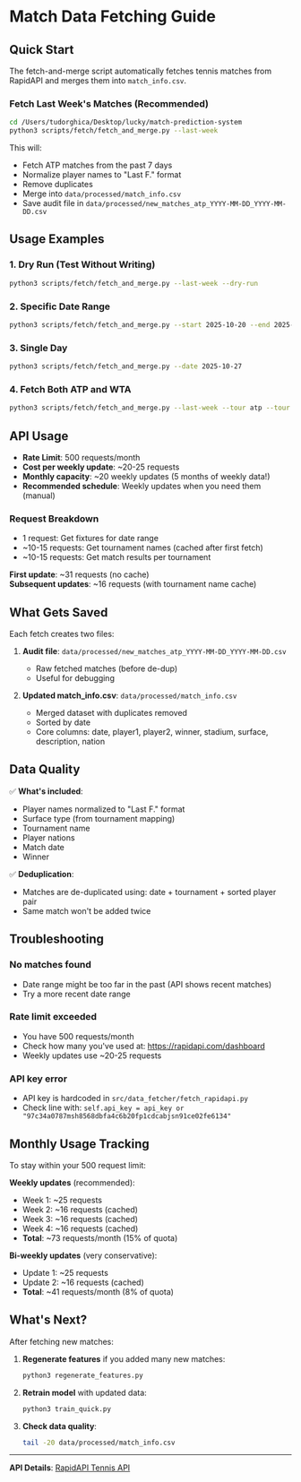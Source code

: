 # Match Data Fetching Guide

## Quick Start

The fetch-and-merge script automatically fetches tennis matches from RapidAPI and merges them into `match_info.csv`.

### Fetch Last Week's Matches (Recommended)

```bash
cd /Users/tudorghica/Desktop/lucky/match-prediction-system
python3 scripts/fetch/fetch_and_merge.py --last-week
```

This will:
- Fetch ATP matches from the past 7 days
- Normalize player names to "Last F." format
- Remove duplicates
- Merge into `data/processed/match_info.csv`
- Save audit file in `data/processed/new_matches_atp_YYYY-MM-DD_YYYY-MM-DD.csv`

## Usage Examples

### 1. Dry Run (Test Without Writing)
```bash
python3 scripts/fetch/fetch_and_merge.py --last-week --dry-run
```

### 2. Specific Date Range
```bash
python3 scripts/fetch/fetch_and_merge.py --start 2025-10-20 --end 2025-10-27
```

### 3. Single Day
```bash
python3 scripts/fetch/fetch_and_merge.py --date 2025-10-27
```

### 4. Fetch Both ATP and WTA
```bash
python3 scripts/fetch/fetch_and_merge.py --last-week --tour atp --tour wta
```

## API Usage

- **Rate Limit**: 500 requests/month
- **Cost per weekly update**: ~20-25 requests
- **Monthly capacity**: ~20 weekly updates (5 months of weekly data!)
- **Recommended schedule**: Weekly updates when you need them (manual)

### Request Breakdown
- 1 request: Get fixtures for date range
- ~10-15 requests: Get tournament names (cached after first fetch)
- ~10-15 requests: Get match results per tournament

**First update**: ~31 requests (no cache)  
**Subsequent updates**: ~16 requests (with tournament name cache)

## What Gets Saved

Each fetch creates two files:

1. **Audit file**: `data/processed/new_matches_atp_YYYY-MM-DD_YYYY-MM-DD.csv`
   - Raw fetched matches (before de-dup)
   - Useful for debugging

2. **Updated match_info.csv**: `data/processed/match_info.csv`
   - Merged dataset with duplicates removed
   - Sorted by date
   - Core columns: date, player1, player2, winner, stadium, surface, description, nation

## Data Quality

✅ **What's included**:
- Player names normalized to "Last F." format
- Surface type (from tournament mapping)
- Tournament name
- Player nations
- Match date
- Winner

✅ **Deduplication**:
- Matches are de-duplicated using: date + tournament + sorted player pair
- Same match won't be added twice

## Troubleshooting

### No matches found
- Date range might be too far in the past (API shows recent matches)
- Try a more recent date range

### Rate limit exceeded
- You have 500 requests/month
- Check how many you've used at: https://rapidapi.com/dashboard
- Weekly updates use ~20-25 requests

### API key error
- API key is hardcoded in `src/data_fetcher/fetch_rapidapi.py`
- Check line with: `self.api_key = api_key or "97c34a0787msh8568dbfa4c6b20fp1cdcabjsn91ce02fe6134"`

## Monthly Usage Tracking

To stay within your 500 request limit:

**Weekly updates** (recommended):
- Week 1: ~25 requests
- Week 2: ~16 requests (cached)
- Week 3: ~16 requests (cached)
- Week 4: ~16 requests (cached)
- **Total**: ~73 requests/month (15% of quota)

**Bi-weekly updates** (very conservative):
- Update 1: ~25 requests
- Update 2: ~16 requests (cached)
- **Total**: ~41 requests/month (8% of quota)

## What's Next?

After fetching new matches:

1. **Regenerate features** if you added many new matches:
   ```bash
   python3 regenerate_features.py
   ```

2. **Retrain model** with updated data:
   ```bash
   python3 train_quick.py
   ```

3. **Check data quality**:
   ```bash
   tail -20 data/processed/match_info.csv
   ```

---

**API Details**: [RapidAPI Tennis API](https://rapidapi.com/jjrm365-kIFr3Nx_odV/api/tennis-api-atp-wta-itf)
